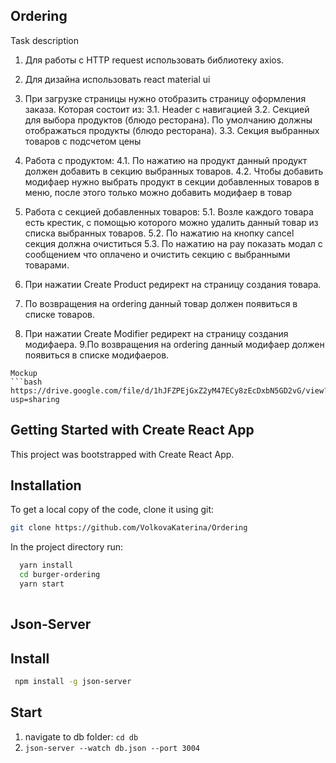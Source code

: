 ## Ordering
Task description

1. Для работы с HTTP request использовать библиотеку axios.
2. Для дизайна использовать react material ui
3. При загрузке страницы нужно отобразить страницу оформления заказа. Которая состоит из:
3.1. Header с навигацией
3.2. Секцией для выбора продуктов (блюдо ресторана). По умолчанию должны отображаться продукты 
(блюдо ресторана).
3.3. Секция выбранных товаров с подсчетом цены
4. Pабота с продуктом:
4.1. По нажатию на продукт данный продукт должен добавить в секцию выбранных товаров.
4.2. Чтобы добавить модифаер нужно выбрать продукт в секции добавленных товаров в меню, после этого только можно добавить модифаер в товар

5. Работа с секцией добавленных товаров:
5.1. Возле каждого товара есть крестик, с помощью которого можно удалить данный товар из списка выбранных товаров.
5.2. По нажатию на кнопку cancel секция должна очиститься
5.3. По нажатию на pay показать модал с сообщением что оплачено и очистить секцию с выбранными товарами.
6. При нажатии Create Product редирект на страницу создания товара. 
7. По возвращения на ordering данный товар должен появиться в списке товаров.
8. При нажатии Create Modifier редирект на страницу создания модифаера. 
9.По возвращения на ordering данный модифаер должен появиться в списке модифаеров.

````
Mockup
```bash
https://drive.google.com/file/d/1hJFZPEjGxZ2yM47ECy8zEcDxbN5GD2vG/view?usp=sharing

````

## Getting Started with Create React App
This project was bootstrapped with Create React App.

## Installation
To get a local copy of the code, clone it using git:

```bash
git clone https://github.com/VolkovaKaterina/Ordering

```
In the project directory run:

```bash
  yarn install
  cd burger-ordering
  yarn start
 
```
## Json-Server
## Install
```bash
 npm install -g json-server
 ```
## Start

1. navigate to db folder: ```cd db```
2. ```json-server --watch db.json --port 3004```

